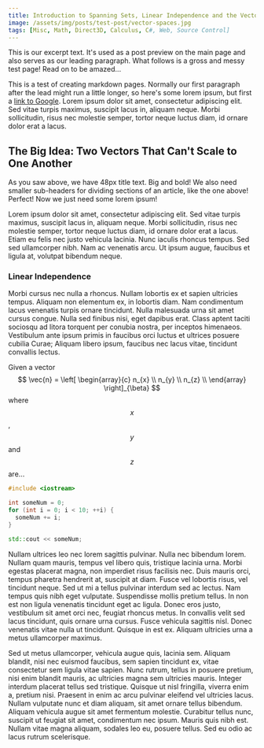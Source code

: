 ```yaml
---
title: Introduction to Spanning Sets, Linear Independence and the Vector Space Basis
image: /assets/img/posts/test-post/vector-spaces.jpg
tags: [Misc, Math, Direct3D, Calculus, C#, Web, Source Control] 
---
```


This is our excerpt text.  It's used as a post preview on the main page and also serves as our leading paragraph.  What follows is a gross and messy test page!  Read on to be amazed...

This is a test of creating markdown pages.  Normally our first paragraph after the lead might run a little longer, so here's some lorem ipsum, but first a [link to Google](https://www.google.com "Google").  Lorem ipsum dolor sit amet, consectetur adipiscing elit. Sed vitae turpis maximus, suscipit lacus in, aliquam neque. Morbi sollicitudin, risus nec molestie semper, tortor neque luctus diam, id ornare dolor erat a lacus.

## The Big Idea: Two Vectors That Can't Scale to One Another ##

As you saw above, we have 48px title text.  Big and bold!  We also need smaller sub-headers for dividing sections of an article, like the one above!  Perfect!  Now we just need some lorem ipsum!

Lorem ipsum dolor sit amet, consectetur adipiscing elit. Sed vitae turpis maximus, suscipit lacus in, aliquam neque. Morbi sollicitudin, risus nec molestie semper, tortor neque luctus diam, id ornare dolor erat a lacus. Etiam eu felis nec justo vehicula lacinia. Nunc iaculis rhoncus tempus. Sed sed ullamcorper nibh. Nam ac venenatis arcu. Ut ipsum augue, faucibus et ligula at, volutpat bibendum neque.

### Linear Independence ###

Morbi cursus nec nulla a rhoncus. Nullam lobortis ex et sapien ultricies tempus. Aliquam non elementum ex, in lobortis diam. Nam condimentum lacus venenatis turpis ornare tincidunt. Nulla malesuada urna sit amet cursus congue. Nulla sed finibus nisi, eget dapibus erat. Class aptent taciti sociosqu ad litora torquent per conubia nostra, per inceptos himenaeos. Vestibulum ante ipsum primis in faucibus orci luctus et ultrices posuere cubilia Curae; Aliquam libero ipsum, faucibus nec lacus vitae, tincidunt convallis lectus.

Given a vector
$$
  \vec{n} =
  \left[
    \begin{array}{c}
      n_{x} \\
      n_{y} \\
      n_{z} \\
    \end{array}
  \right]_{\beta}
$$
where $$x$$, $$y$$ and $$z$$ are...

``` cpp
#include <iostream>

int someNum = 0;
for (int i = 0; i < 10; ++i) {
  someNum += i;
}

std::cout << someNum;
```

Nullam ultrices leo nec lorem sagittis pulvinar. Nulla nec bibendum lorem. Nullam quam mauris, tempus vel libero quis, tristique lacinia urna. Morbi egestas placerat magna, non imperdiet risus facilisis nec. Duis mauris orci, tempus pharetra hendrerit at, suscipit at diam. Fusce vel lobortis risus, vel tincidunt neque. Sed ut mi a tellus pulvinar interdum sed ac lectus. Nam tempus quis nibh eget vulputate. Suspendisse mollis pretium tellus. In non est non ligula venenatis tincidunt eget ac ligula. Donec eros justo, vestibulum sit amet orci nec, feugiat rhoncus metus. In convallis velit sed lacus tincidunt, quis ornare urna cursus. Fusce vehicula sagittis nisl. Donec venenatis vitae nulla ut tincidunt. Quisque in est ex. Aliquam ultricies urna a metus ullamcorper maximus.

Sed ut metus ullamcorper, vehicula augue quis, lacinia sem. Aliquam blandit, nisi nec euismod faucibus, sem sapien tincidunt ex, vitae consectetur sem ligula vitae sapien. Nunc rutrum, tellus in posuere pretium, nisi enim blandit mauris, ac ultricies magna sem ultricies mauris. Integer interdum placerat tellus sed tristique. Quisque ut nisl fringilla, viverra enim a, pretium nisi. Praesent in enim ac arcu pulvinar eleifend vel ultricies lacus. Nullam vulputate nunc et diam aliquam, sit amet ornare tellus bibendum. Aliquam vehicula augue sit amet fermentum molestie. Curabitur tellus nunc, suscipit ut feugiat sit amet, condimentum nec ipsum. Mauris quis nibh est. Nullam vitae magna aliquam, sodales leo eu, posuere tellus. Sed eu odio ac lacus rutrum scelerisque.
